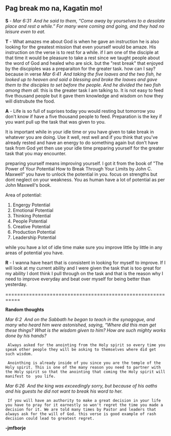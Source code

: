 ## Pag break mo na, Kagatin mo!


__S__ - _Mar 6:31  And he said to them, “Come away by yourselves to a desolate place and rest a while.” For many were coming and going, and they had no leisure even to eat._

__T__ - What amazes me about God is when he gave an instruction he is also looking for the greatest mission that even yourself would be amaze. His instruction on the verse is to rest for a while. if I am one of the disciple at that time it would be pleasure to take a rest since we taught people about the word of God and healed who are sick.
but the "rest break" that enjoyed by the discpiples was a preparaiton for the greater task. how can I say? because in verse 
_Mar 6:41  And taking the five loaves and the two fish, he looked up to heaven and said a blessing and broke the loaves and gave them to the disciples to set before the people. And he divided the two fish among them all._ this is the greater task I am talking to. It is not easy to feed five thousand people but it gave them knowledge and wisdom on how they will distrubute the food.

__A__ - Life is so full of suprises today you would resting but tomorrow you don't know if have a five thousand people to feed. Preparation is the key if you want pull up the task that was given to you. 

It is important while in your idle time or you have given to take break in whatever you are doing. Use it well, rest well and if you think that you've already rested and have an energy to do something again but don't have task from God yet then use your idle time preparing yourself for the greater task that you may encounter.

preparing yourself means improving yourself. I got it from the book of "The Power of Your Potential How to Break Through Your Limits by John C. Maxwell" you have to unlock the potential in you. focus on strengths but dont neglect on your weakness. You as human have a lot of potential as per John Maxwell's book.

Area of potential:

1. Engergy Potential
2. Emotional Potential
3. Thinking Potential
4. People Potential
5. Creative Potential
6. Production Potential
7. Leadership Potential

while you have a lot of idle time make sure you improve little by little in any areas of potential you have.

__R__ - I wanna have heart that is consistent in looking for myself to improve. If I will look at my current ability and I were given the task that is too great for my ability I dont think I pull through on the task and that is the reason why I need to improve everyday and beat over myself for being better than yesterday.




===========================================================



__Random thoughts__

_Mar 6:2  And on the Sabbath he began to teach in the synagogue, and many who heard him were astonished, saying, “Where did this man get these things? What is the wisdom given to him? How are such mighty works done by his hands?_

     Always asked for the anointing from the Holy spirit so every time you speak other people they will be asking to themselves where did get such wisdom.

     Anointhing is already inside of you since you are the temple of the Holy spirit. This is one of the many reason you need to partner with the Holy spirit so that the anointing that coming the Holy spirit will manifest to  you life.

_Mar 6:26  And the king was exceedingly sorry, but because of his oaths and his guests he did not want to break his word to her._

     If you will have an authority to make a great decision in your life you have to pray for it earnestly so won't regret the time you made a decision for it. We are told many times by Pastor and leaders that always ask for the will of God. this verse is good example of rash decision could lead to greatest regret.


__-jmfborje__